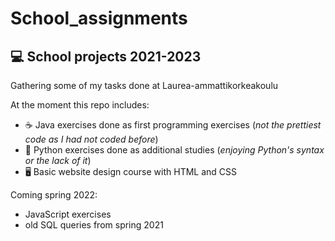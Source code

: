 # School_assignments
## 💻 School projects 2021-2023

Gathering some of my tasks done at Laurea-ammattikorkeakoulu

At the moment this repo includes: 
- ☕️ Java exercises done as first programming exercises (*not the prettiest code as I had not coded before*)
- 🐍 Python exercises done as additional studies (*enjoying Python's syntax or the lack of it*)
- 🖥 Basic website design course with HTML and CSS

Coming spring 2022:
- JavaScript exercises
- old SQL queries from spring 2021
